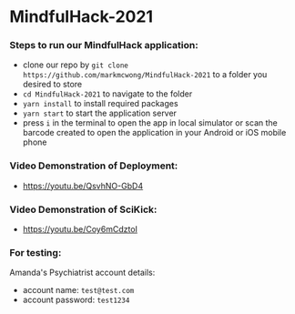 # MindfulHack-2021

### Steps to run our MindfulHack application:
- clone our repo by `git clone https://github.com/markmcwong/MindfulHack-2021` to a folder you desired to store
- `cd MindfulHack-2021` to navigate to the folder
- `yarn install` to install required packages
- `yarn start` to start the application server
- press `i` in the terminal to open the app in local simulator or scan the barcode created to open the application in your Android or iOS mobile phone

### Video Demonstration of Deployment:
- https://youtu.be/QsvhNO-GbD4

### Video Demonstration of SciKick:
- https://youtu.be/Coy6mCdztoI

### For testing:

Amanda's Psychiatrist account details:

- account name: `test@test.com`
- account password: `test1234`
